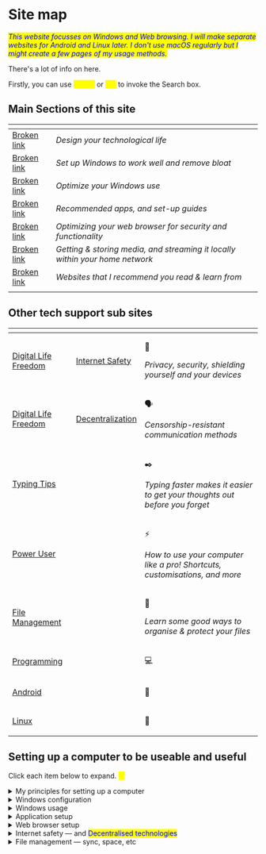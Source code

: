 # Site map

_<mark style="color:blue;">This website focusses on Windows and Web browsing. I will make separate websites for Android and Linux later. I don't use macOS regularly but I might create a few pages of my usage methods.</mark>_

There's a lot of info on here.&#x20;

Firstly, you can use <mark style="color:yellow;">`Ctrl+K`</mark> or <mark style="color:yellow;">`⌘+K`</mark> to invoke the Search box.

## Main Sections of this site

<table data-view="cards"><thead><tr><th data-card-target data-type="content-ref"></th><th></th></tr></thead><tbody><tr><td><a href="broken-reference">Broken link</a></td><td><em>Design your technological life</em></td></tr><tr><td><a href="broken-reference">Broken link</a></td><td><em>Set up Windows to work well and remove bloat</em></td></tr><tr><td><a href="broken-reference">Broken link</a></td><td><em>Optimize your Windows use</em></td></tr><tr><td><a href="broken-reference">Broken link</a></td><td><em>Recommended apps, and set-up guides</em> </td></tr><tr><td><a href="broken-reference">Broken link</a></td><td><em>Optimizing your web browser for security and functionality</em></td></tr><tr><td><a href="broken-reference">Broken link</a></td><td><em>Getting &#x26; storing media, and streaming it locally within your home network</em></td></tr><tr><td><a href="broken-reference">Broken link</a></td><td><em>Websites that I recommend you read &#x26; learn from</em></td></tr><tr><td></td><td></td></tr></tbody></table>

## Other tech support sub sites

<table data-view="cards"><thead><tr><th data-card-target data-type="content-ref"></th><th data-type="content-ref"></th><th></th></tr></thead><tbody><tr><td><a href="https://app.gitbook.com/o/HGV4O8QFvR73oXn7Uxww/s/rM42SLcssAVNZFBbEvpa/">Digital Life Freedom</a></td><td><a href="https://app.gitbook.com/s/rM42SLcssAVNZFBbEvpa/">Internet Safety</a></td><td><p>🔐</p><p><em>Privacy, security, shielding yourself and your devices</em></p></td></tr><tr><td><a href="https://app.gitbook.com/o/HGV4O8QFvR73oXn7Uxww/s/rM42SLcssAVNZFBbEvpa/">Digital Life Freedom</a></td><td><a href="https://app.gitbook.com/s/rM42SLcssAVNZFBbEvpa/decentralization">Decentralization</a></td><td><p>🗣️</p><p><em>Censorship-resistant communication methods</em></p></td></tr><tr><td><a href="https://app.gitbook.com/o/HGV4O8QFvR73oXn7Uxww/s/gumdVstDjfg97ryYDFqd/">Typing Tips</a></td><td></td><td><p>✒️</p><p><em>Typing faster makes it easier to get your thoughts out before you forget</em></p></td></tr><tr><td><a href="https://app.gitbook.com/o/HGV4O8QFvR73oXn7Uxww/s/qA7gVdU3GXPI3OOuI1Ep/">Power User</a></td><td></td><td><p>⚡</p><p><em>How to use your computer like a pro! Shortcuts, customisations, and more</em></p></td></tr><tr><td><a href="https://app.gitbook.com/o/HGV4O8QFvR73oXn7Uxww/s/52ZBaMLs5j9jIx6jPZE4/">File Management</a></td><td></td><td><p>📂</p><p><em>Learn some good ways to organise &#x26; protect your files</em></p></td></tr><tr><td><a href="https://app.gitbook.com/o/HGV4O8QFvR73oXn7Uxww/s/PGFhTwaf64W6DvNZMIq3/">Programming</a></td><td></td><td><p>💻</p><p> </p></td></tr><tr><td><a href="https://app.gitbook.com/o/HGV4O8QFvR73oXn7Uxww/s/RoagBu006ype0QfSIBD3/">Android</a></td><td></td><td><p>🤖</p><p> </p></td></tr><tr><td><a href="https://app.gitbook.com/o/HGV4O8QFvR73oXn7Uxww/s/dReyb7SQDRqnv8dfJBKn/">Linux</a></td><td></td><td><p>🐧</p><p> </p></td></tr></tbody></table>







## Setting up a computer to be useable and useful

Click each item below to expand. <mark style="color:yellow;">**↓**</mark>

<details>

<summary>My principles for setting up a computer</summary>

* [decreasing-distraction.md](../principles-of-setup/decreasing-distraction.md "mention")
* [software-and-os-configuration.md](../principles-of-setup/software-and-os-configuration.md "mention") — Configuring the operating system to be uninvasive
* [hardware-selection](../principles-of-setup/hardware-selection/ "mention") — Choosing hardware that is ergonomic and unobtrusive
* [crafting-your-environment.md](../principles-of-setup/crafting-your-environment.md "mention") — Crafting your computer environment for focus.
* [back-up-everything-you-spend-time-creating.md](../principles-of-setup/back-up-everything-you-spend-time-creating.md "mention")<mark style="color:red;">!!!</mark>

</details>

<details>

<summary>Windows configuration</summary>

* [setting-up-a-new-windows-11-system](../windows-configuration/setting-up-a-new-windows-11-system/ "mention")
* [startup-apps.md](../windows-configuration/startup-apps.md "mention")
* [third-party-apps](../windows-configuration/third-party-apps/ "mention")
  * Apps for special features
  * [software-management.md](../windows-configuration/third-party-apps/software-management.md "mention") — Uninstaller apps
* [edge-make-it-stop.md](../windows-configuration/edge-make-it-stop.md "mention") — Simple ways to make Microsoft Edge shut the fucking fuck up
* [removing-bloatware](../windows-configuration/removing-bloatware/ "mention")
* [automating-tasks](../windows-configuration/automating-tasks/ "mention")
  * [time-synchronization.md](../windows-configuration/automating-tasks/time-synchronization.md "mention")

</details>

<details>

<summary>Windows usage</summary>

* [windows-tools.md](../windows-usage/windows-tools.md "mention") — tools that are already built in!
* [powertoys-tools.md](../windows-usage/powertoys-tools.md "mention") — tools to power up your computer
* [tips-on-handling-bugs.md](../windows-usage/tips-on-handling-bugs.md "mention")

</details>

<details>

<summary>Application setup</summary>

Introduction to [Broken link](broken-reference "mention").

* [getting-the-apps-you-need.md](../application-setup/application-setup/getting-the-apps-you-need.md "mention") in the first place
* [popular-apps-for-purposes.md](../application-setup/recommended-apps/popular-apps-for-purposes.md "mention")
* [underrated-useful-apps.md](../application-setup/recommended-apps/underrated-useful-apps.md "mention")
* [configuring-large-complex-apps.md](../application-setup/application-setup/configuring-large-complex-apps.md "mention") (e.g. performance settings in Photoshop)

</details>

<details>

<summary>Web browser setup</summary>

* [my-default-settings.md](../web-browser-setup/my-default-settings.md "mention")
* Good [browser-extensions.md](../web-browser-setup/browser-extensions.md "mention")
* [privacy-and-telemetry.md](../web-browser-setup/privacy-and-telemetry.md "mention")
* [passwords-and-security.md](../web-browser-setup/passwords-and-security.md "mention")

</details>

<details>

<summary>Internet safety — and <mark style="color:blue;">Decentralised technologies</mark> </summary>

* [Broken link](broken-reference "mention")&#x20;
* [Broken link](broken-reference "mention")&#x20;
  * [Broken link](broken-reference "mention")
  * cloud booting OS — swarm, deboot
  * file storage&#x20;
* [Broken link](broken-reference "mention") — circumventing simple website blocks when your government is a bit stupid and technologically inept&#x20;

</details>

<details>

<summary>File management — sync, space, etc</summary>

[Broken link](broken-reference "mention") — good management of files and personal data; difference between data storage (disks: HDDs, SSDs, flash, etc) and memory (RAM)

* [Broken link](broken-reference "mention") — windirstat \&simlr
* [Broken link](broken-reference "mention") — Backup, sync, file streaming — reasons, services, pros & cons
* [Broken link](broken-reference "mention") — Making it easier to find your files in the future
* [Broken link](broken-reference "mention")
  * Long-term vs short-term files and what type of hard drive to put them on
  * Shortest term: scratch disks (apps like Photoshop), pagefile.sys, swap space

</details>





